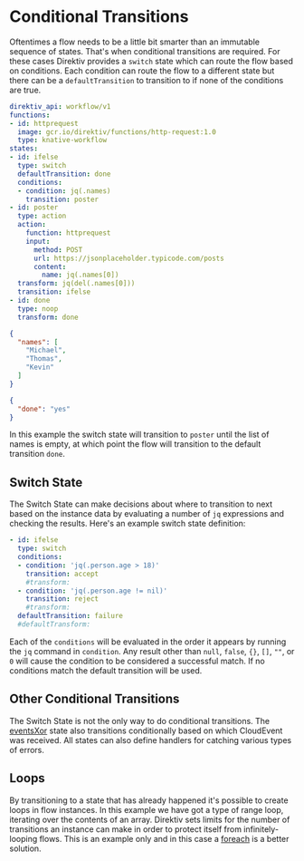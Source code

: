 
# Conditional Transitions

Oftentimes a flow needs to be a little bit smarter than an immutable sequence of states. That's when conditional transitions are required. For these cases Direktiv provides a `switch` state which can route the flow based on conditions. Each condition can route the flow to a different state but there can be a `defaultTransition` to transition to if none of the conditions are true. 

```yaml title="Loop Demo"
direktiv_api: workflow/v1
functions:
- id: httprequest
  image: gcr.io/direktiv/functions/http-request:1.0
  type: knative-workflow
states:
- id: ifelse
  type: switch
  defaultTransition: done
  conditions:
  - condition: jq(.names)
    transition: poster
- id: poster
  type: action
  action:
    function: httprequest
    input: 
      method: POST
      url: https://jsonplaceholder.typicode.com/posts
      content: 
        name: jq(.names[0])
  transform: jq(del(.names[0]))
  transition: ifelse
- id: done
  type: noop
  transform: done
```

```json title="Input"
{
  "names": [
    "Michael",
    "Thomas",
    "Kevin"
  ]
}
```

```json title="Output"
{
  "done": "yes"
}
```

In this example the switch state will transition to `poster` until the list of names is empty, at which point the flow will transition to the default transition `done`.

## Switch State

The Switch State can make decisions about where to transition to next based on the instance data by evaluating a number of `jq` expressions and checking the results. Here's an example switch state definition:

```yaml
- id: ifelse
  type: switch
  conditions:
  - condition: 'jq(.person.age > 18)'
    transition: accept
    #transform:
  - condition: 'jq(.person.age != nil)'
    transition: reject
    #transform:
  defaultTransition: failure
  #defaultTransform:
```

Each of the `conditions` will be evaluated in the order it appears by running the `jq` command in `condition`. Any result other than `null`, `false`, `{}`, `[]`, `""`, or `0` will cause the condition to be considered a successful match. If no conditions match the default transition will be used.

## Other Conditional Transitions

The Switch State is not the only way to do conditional transitions. The [eventsXor](../spec/workflow-yaml/events-xor.md) state also transitions conditionally based on which CloudEvent was received. All states can also define handlers for catching various types of errors.

## Loops

By transitioning to a state that has already happened it's possible to create loops in flow instances. In this example we have got a type of range loop, iterating over the contents of an array. Direktiv sets limits for the number of transitions an instance can make in order to protect itself from infinitely-looping flows. This is an example only and in this case a [foreach](../spec/workflow-yaml/foreach.md) is a better solution.
